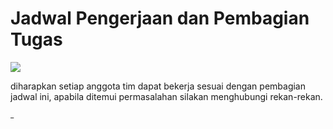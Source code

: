 # Jadwal Pengerjaan dan Pembagian Tugas #

[![](https://lh4.googleusercontent.com/-3VelE1BxzHA/To2Ycn30swI/AAAAAAAAAAw/a3GIz9o-BRI/s661/Gant%252520chart%252520ARAS.png)](http://code.google.com/)

diharapkan setiap anggota tim dapat bekerja sesuai dengan pembagian jadwal ini, apabila ditemui permasalahan silakan menghubungi rekan-rekan.


<sup>_</sup>